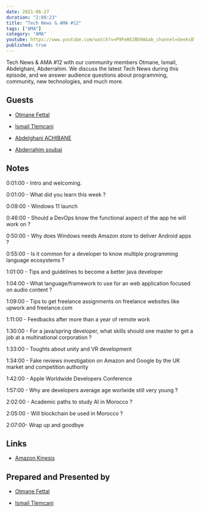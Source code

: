 ```yaml
---
date: 2021-06-27
duration: "2:08:23"
title: "Tech News & AMA #12"
tags: ["AMA"]
category: "AMA"
youtube: https://www.youtube.com/watch?v=P9FeWS3Bb9A&ab_channel=GeeksBlaBla
published: true
---
```


Tech News & AMA #12 with our community members Otmane, Ismail, Abdelghani, Abderrahim. We discuss the latest Tech News during this episode, and we answer audience questions about programming, community, new technologies, and much more.

## Guests

- [Otmane Fettal](https://twitter.com/OFettal)

- [Ismail Tlemcani](https://twitter.com/Ismailtlem)

- [Abdelghani ACHIBANE](https://www.linkedin.com/in/abdelghani-achibane-53a915b7/)

- [Abderrahim soubai](https://www.soubai.me/)

## Notes

0:01:00 - Intro and welcoming.

0:01:00 - What did you learn this week ?

0:09:00 - Windows 11 launch

0:46:00 - Should a DevOps know the functional aspect of the app he will work on ?

0:50:00 - Why does Windows needs Amazon store to deliver Android apps ?

0:55:00 - Is it common for a developer to know multiple programming language ecosystems ?

1:01:00 - Tips and guidelines to become a better java developer

1:04:00 - What language/framework to use for an web application focused on audio content ?

1:09:00 - Tips to get freelance assignments on freelance websites like upwork and freelance.com

1:11:00 - Feedbacks after more than a year of remote work

1:30:00 - For a java/spring developer, what skills should one master to get a job at a multinational corporation ?

1:33:00 - Toughts about unity and VR development

1:34:00 - Fake reviews investigation on Amazon and Google by the UK market and competition authority

1:42:00 - Apple Worldwide Developers Conference

1:57:00 - Why are developers average age worlwide still very young ?

2:02:00 - Academic paths to study AI in Morocco ?

2:05:00 - Will blockchain be used in Morocco ?

2:07:00- Wrap up and goodbye

## Links

- [Amazon Kinesis](https://docs.aws.amazon.com/streams/latest/dev/key-concepts.html)

## Prepared and Presented by

- [Otmane Fettal](https://twitter.com/OFettal)

- [Ismail Tlemcani](https://twitter.com/Ismailtlem)
